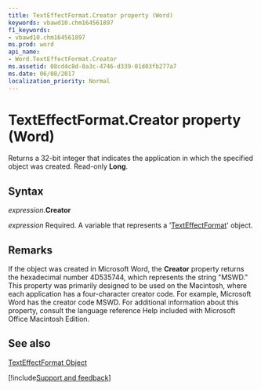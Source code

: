 ```yaml
---
title: TextEffectFormat.Creator property (Word)
keywords: vbawd10.chm164561897
f1_keywords:
- vbawd10.chm164561897
ms.prod: word
api_name:
- Word.TextEffectFormat.Creator
ms.assetid: 08cd4c8d-0a3c-4746-d339-01d03fb277a7
ms.date: 06/08/2017
localization_priority: Normal
---
```



# TextEffectFormat.Creator property (Word)

Returns a 32-bit integer that indicates the application in which the specified object was created. Read-only  **Long**.


## Syntax

_expression_.**Creator**

_expression_ Required. A variable that represents a '[TextEffectFormat](Word.TextEffectFormat.md)' object.


## Remarks

If the object was created in Microsoft Word, the  **Creator** property returns the hexadecimal number 4D535744, which represents the string "MSWD." This property was primarily designed to be used on the Macintosh, where each application has a four-character creator code. For example, Microsoft Word has the creator code MSWD. For additional information about this property, consult the language reference Help included with Microsoft Office Macintosh Edition.


## See also


[TextEffectFormat Object](Word.TextEffectFormat.md)

[!include[Support and feedback](~/includes/feedback-boilerplate.md)]